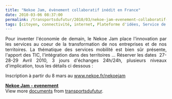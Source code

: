 ```yaml
---
title: "Nekoe Jam, évènement collaboratif inédit en France"
date: 2010-03-06 08:37:00
permalink: /transportsdufutur/2010/03/nekoe-jam-evenement-collaboratif-inedit-en-france.html
tags: [citoyen, connectivité, internet, Plateforme d'idées, Service de mobilité]
---
```


<p style="text-align: justify">Pour inventer l'économie de demain, le Nekoe Jam place l'innovation par les services au coeur de la transformation de nos entreprises et de nos territoires. La thématique des services mobilité est bien sûr présente, l'apport des TIC, l'intégration dans des territoires ... Réserver les dates  27-28-29 Avril 2010, 3 jours d'échanges 24h/24h, plusieurs niveaux d'implication, tous les détails ci dessous :</p> <p style="text-align: justify">Inscription à partir du 8 mars au <a href="http://www.nekoe.fr/nekoejam">www.nekoe.fr/nekoejam</a><font color="#f8911e" face="ArialMT"><font color="#f8911e" face="ArialMT"></font></font></p> <div id="__ss_3349081"><strong><a href="http://www.slideshare.net/transportsdufutur/nekoe-jam-evenement" title="Nekoe Jam - evenement">Nekoe Jam - evenement</a></strong>   <div>View more <a href="http://www.slideshare.net/">documents</a> from <a href="http://www.slideshare.net/transportsdufutur">transportsdufutur</a>.</div></div>
